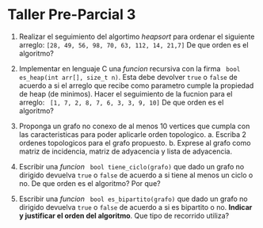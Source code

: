 # Taller Pre-Parcial 3

1. Realizar el seguimiento del algortimo _heapsort_ para ordenar el siguiente arreglo: ``` [28, 49, 56, 98, 70, 63, 112, 14, 21,7] ```
    De que orden es el algoritmo?

2. Implementar en lenguaje C una _funcion_ recursiva con la firma ``` bool es_heap(int arr[], size_t n)```. Esta debe devolver ```true``` o ```false```  de acuerdo a si el arreglo que recibe como parametro cumple la propiedad de heap (de minimos).
Hacer el seguimiento de la fucnion para el arreglo: ``` [1, 7, 2, 8, 7, 6, 3, 3, 9, 10]```
    De que orden es el algoritmo?

3. Proponga un grafo no conexo de al menos 10 vertices que cumpla con las caracteristicas para poder aplicarle orden topologico.
a. Escriba 2 ordenes topologicos para el grafo propuesto.
b. Exprese al grafo como matriz de incidencia, matriz de adyacencia y lista de adyacencia.

4. Escribir una _funcion_ ``` bool tiene_ciclo(grafo)``` que dado un grafo no dirigido devuelva ```true``` o ```false``` de acuerdo a si tiene al menos un ciclo o no. 
De que orden es el algoritmo? Por que?

5. Escribir una _funcion_ ``` bool es_bipartito(grafo)``` que dado un grafo no dirigido devuelva ```true``` o ```false```  de acuerdo a si es bipartito o no. **Indicar y justificar el orden del algoritmo**.
Que tipo de recorrido utiliza?

